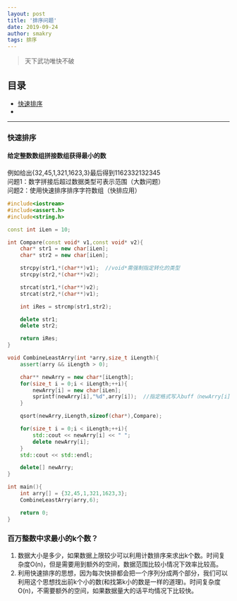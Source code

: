 ```yaml
---
layout: post
title: '排序问题'
date: 2019-09-24
author: smakry
tags: 排序
---
```


> 天下武功唯快不破    

## 目录  

- [快速排序](#list_1)
- [](#list_2)


--- 

### <span id = "liset_1"></span>快速排序  

#### 给定整数数组拼接数组获得最小的数  

例如给出{32,45,1,321,1623,3}最后得到1162332132345  
问题1：数字拼接后超过数据类型可表示范围（大数问题）  
问题2：使用快速排序排序字符数组（快排应用）  

```cpp
#include<iostream>
#include<assert.h>
#include<string.h>

const int iLen = 10;

int Compare(const void* v1,const void* v2){
    char* str1 = new char[iLen];
    char* str2 = new char[iLen];

    strcpy(str1,*(char**)v1);  //void*需强制指定转化的类型
    strcpy(str2,*(char**)v2);

    strcat(str1,*(char**)v2);
    strcat(str2,*(char**)v1);

    int iRes = strcmp(str1,str2);

    delete str1;
    delete str2;

    return iRes;
}

void CombineLeastArry(int *arry,size_t iLength){
	assert(arry && iLength > 0);

    char** newArry = new char*[iLength];
    for(size_t i = 0;i < iLength;++i){
        newArry[i] = new char[iLen];
        sprintf(newArry[i],"%d",arry[i]);  //指定格式写入buff（newArry[i]）
    }

    qsort(newArry,iLength,sizeof(char*),Compare);

    for(size_t i = 0;i < iLength;++i){
        std::cout << newArry[i] << " ";
        delete newArry[i];
    }
    std::cout << std::endl;

    delete[] newArry;
}

int main(){
    int arry[] = {32,45,1,321,1623,3};
    CombineLeastArry(arry,6);

    return 0;
}

```



### 百万整数中求最小的k个数？
1. 数据大小是多少，如果数据上限较少可以利用计数排序来求出k个数。时间复杂度O(n)，但是需要用到额外的空间，数据范围比较小情况下效率比较高。
2. 利用快速排序的思想，因为每次快排都会把一个序列分成两个部分，我们可以利用这个思想找出前k个小的数(和找第k小的数是一样的道理)。时间复杂度O(n)，不需要额外的空间，如果数据量大的话平均情况下比较快。
